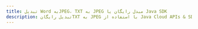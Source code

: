 ---title: تبدیل Word بهJPEG، TXT به JPEG مبدل رایگان یا Java SDKdescription: تبدیل رایگانTXT به JPEG با استفاده از Java Cloud APIs & SDK. همچنین اسناد Microsoft Word و OpenOffice را در Cloud ایجاد، ویرایش و رندر کنید.---